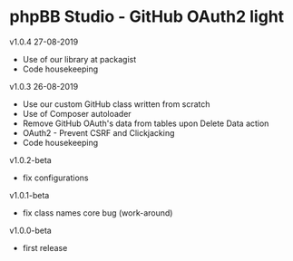 # phpBB Studio - GitHub OAuth2 light

v1.0.4 27-08-2019
- Use of our library at packagist
- Code housekeeping

v1.0.3 26-08-2019
- Use our custom GitHub class written from scratch
- Use of Composer autoloader
- Remove GitHub OAuth's data from tables upon Delete Data action
- OAuth2 - Prevent CSRF and Clickjacking
- Code housekeeping

v1.0.2-beta
- fix configurations

v1.0.1-beta
- fix class names core bug (work-around)

v1.0.0-beta
- first release
